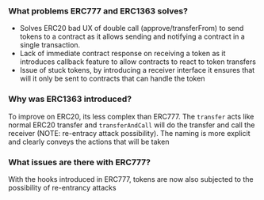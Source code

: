 ### What problems ERC777 and ERC1363 solves?

* Solves ERC20 bad UX of double call (approve/transferFrom) to send tokens to a contract as it allows sending and notifying a contract in a single transaction.
* Lack of immediate contract response on receiving a token as it introduces callback feature to allow contracts to react to token transfers
* Issue of stuck tokens, by introducing a receiver interface it ensures that will it only be sent to contracts that can handle the token

### Why was ERC1363 introduced?

To improve on ERC20, its less complex than ERC777. The `transfer` acts like normal ERC20 transfer and `transferAndCall` will do the transfer and call the receiver (NOTE: re-entracy attack possibility). The naming is more explicit and clearly conveys the actions that will be taken

### What issues are there with ERC777?

With the hooks introduced in ERC777, tokens are now also subjected to the possibility of re-entrancy attacks